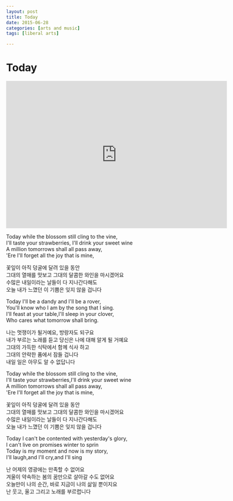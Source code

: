 ```yaml
---
layout: post
title: Today
date: 2015-06-28
categories: [arts and music]
tags: [liberal arts]

---
```



# Today

<iframe width="600" height="400" src="https://www.youtube.com/embed/0AtuEIdncKM" frameborder="0" allowfullscreen></iframe>


Today while the blossom still cling to the vine,  
I'll taste your strawberries, I'll drink your sweet wine  
A million tomorrows shall all pass away,  
'Ere I'll forget all the joy that is mine,
 
꽃잎이 아직 덩굴에 달려 있을 동안  
그대의 열매를 맛보고 그대의 달콤한 와인을 마시겠어요  
수많은 내일이라는 날들이 다 지나간다해도  
오늘 내가 느꼈던 이 기쁨은 잊지 않을 겁니다  
 
Today I'll be a dandy and I'll be a rover,  
You'll know who I am by the song that I sing.  
I'll feast at your table,I'll sleep in your clover,  
Who cares what tomorrow shall bring.
  
나는 멋쟁이가 될거예요, 방랑자도 되구요  
내가 부르는 노래를 듣고 당신은 나에 대해 알게 될 거예요  
그대의 가득한 식탁에서 함께 식사 하고  
그대의 안락한 품에서 잠들 겁니다  
내일 일은 아무도 알 수 없답니다
 
Today while the blossom still cling to the vine,  
I'll taste your strawberries,I'll drink your sweet wine  
A million tomorrows shall all pass away,  
'Ere I'll forget all the joy that is mine,  

꽃잎이 아직 덩굴에 달려 있을 동안  
그대의 열매를 맛보고 그대의 달콤한 와인을 마시겠어요  
수많은 내일이라는 날들이 다 지나간다해도  
오늘 내가 느꼈던 이 기쁨은 잊지 않을 겁니다  
 
Today I can't be contented with yesterday's glory,  
I can't live on promises winter to sprin  
Today is my moment and now is my story,  
I'll laugh,and I'll cry,and I'll sing
  
난 어제의 영광에는 만족할 수 없어요  
겨울이 약속하는 봄의 꿈만으로 살아갈 수도 없어요  
오늘만이 나의 순간, 바로 지금이 나의 삶일 뿐이지요  
난 웃고, 울고 그리고 노래를 부르렵니다
